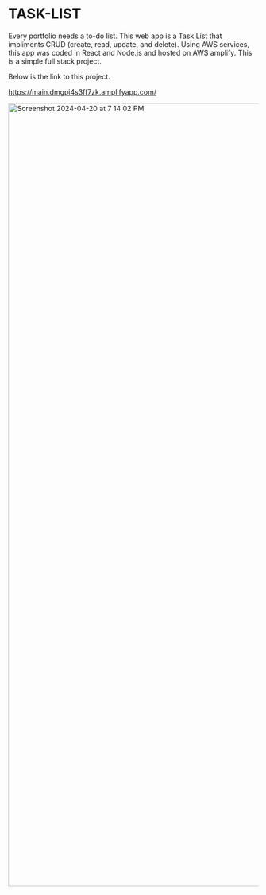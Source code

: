 # TASK-LIST

Every portfolio needs a to-do list. This web app is a Task List that impliments CRUD (create, read, update, and delete). Using AWS services, this app was coded in React and Node.js and hosted on AWS amplify.  This is a simple full stack project.

Below is the link to this project.

https://main.dmgpi4s3ff7zk.amplifyapp.com/


<img width="1577" alt="Screenshot 2024-04-20 at 7 14 02 PM" src="https://github.com/JaronWenger/PORTFOLIO/assets/147181586/828b9cdb-19bf-40a3-ba79-011dd5b67e10">
